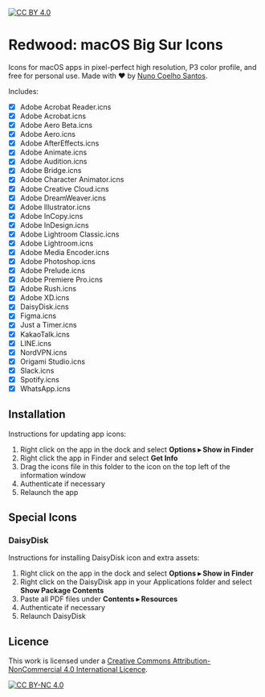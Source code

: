 [![CC BY 4.0](https://img.shields.io/badge/License-CC%20BY%20NC%204.0-lightgrey.svg)](https://creativecommons.org/licenses/by-nc/4.0/legalcode)

# Redwood: macOS Big Sur Icons

Icons for macOS apps in pixel-perfect high resolution, P3 color profile, and free for personal use. Made with ♥️ by [Nuno Coelho Santos](http://nunocoelhosantos.com).

Includes:

- [x] Adobe Acrobat Reader.icns
- [x] Adobe Acrobat.icns
- [x] Adobe Aero Beta.icns
- [x] Adobe Aero.icns
- [x] Adobe AfterEffects.icns
- [x] Adobe Animate.icns
- [x] Adobe Audition.icns
- [x] Adobe Bridge.icns
- [x] Adobe Character Animator.icns
- [x] Adobe Creative Cloud.icns
- [x] Adobe DreamWeaver.icns
- [x] Adobe Illustrator.icns
- [x] Adobe InCopy.icns
- [x] Adobe InDesign.icns
- [x] Adobe Lightroom Classic.icns
- [x] Adobe Lightroom.icns
- [x] Adobe Media Encoder.icns
- [x] Adobe Photoshop.icns
- [x] Adobe Prelude.icns
- [x] Adobe Premiere Pro.icns
- [x] Adobe Rush.icns
- [x] Adobe XD.icns
- [x] DaisyDisk.icns
- [x] Figma.icns
- [x] Just a Timer.icns
- [x] KakaoTalk.icns
- [x] LINE.icns
- [x] NordVPN.icns
- [x] Origami Studio.icns
- [x] Slack.icns
- [x] Spotify.icns
- [x] WhatsApp.icns

## Installation

Instructions for updating app icons:

  1.  Right click on the app in the dock and select **Options ▸ Show in Finder**
  2.  Right click the app in Finder and select **Get Info**
  3.  Drag the icons file in this folder to the icon on the top left of the information window
  4.  Authenticate if necessary
  5.  Relaunch the app

## Special Icons

### DaisyDisk

Instructions for installing DaisyDisk icon and extra assets:

  1.  Right click on the app in the dock and select **Options ▸ Show in Finder**
  1.  Right click on the DaisyDisk app in your Applications folder and select **Show Package Contents**
  3.  Paste all PDF files under **Contents ▸ Resources**
  4.  Authenticate if necessary
  5.  Relaunch DaisyDisk

## Licence

This work is licensed under a [Creative Commons Attribution-NonCommercial 4.0 International Licence](https://creativecommons.org/licenses/by-nc/4.0/legalcode).

[![CC BY-NC 4.0](https://licensebuttons.net/l/by-nc/4.0/88x31.png)](https://creativecommons.org/licenses/by-nc/4.0/legalcode)
